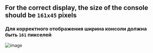 ## For the correct display, the size of the console should be `161x45` pixels
### Для корректного отображения ширина консоли должна быть `161` пикселей
![image](https://user-images.githubusercontent.com/77195430/193463781-d4009665-dc79-4404-8da6-2274c7166ebe.png)
